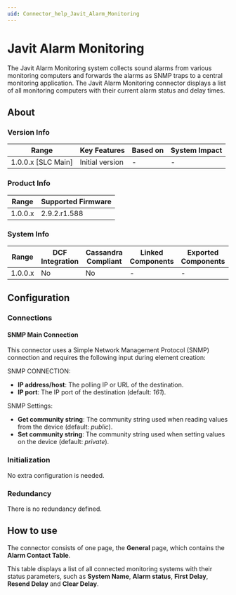 ```yaml
---
uid: Connector_help_Javit_Alarm_Monitoring
---
```


# Javit Alarm Monitoring

The Javit Alarm Monitoring system collects sound alarms from various monitoring computers and forwards the alarms as SNMP traps to a central monitoring application.
The Javit Alarm Monitoring connector displays a list of all monitoring computers with their current alarm status and delay times.

## About

### Version Info

| Range                | Key Features     | Based on     | System Impact     |
|----------------------|------------------|--------------|-------------------|
| 1.0.0.x [SLC Main]   | Initial version  | -            | -                 |

### Product Info

| Range     | Supported Firmware     |
|-----------|------------------------|
| 1.0.0.x   | 2.9.2.r1.588           |

### System Info

| Range     | DCF Integration     | Cassandra Compliant     | Linked Components     | Exported Components     |
|-----------|---------------------|-------------------------|-----------------------|-------------------------|
| 1.0.0.x   | No                  | No                      | -                     | -                       |

## Configuration

### Connections

#### SNMP Main Connection

This connector uses a Simple Network Management Protocol (SNMP) connection and requires the following input during element creation:

SNMP CONNECTION:

- **IP address/host**: The polling IP or URL of the destination.
- **IP port**: The IP port of the destination (default: *161*).

SNMP Settings:

- **Get community string**: The community string used when reading values from the device (default: *public*).
- **Set community string**: The community string used when setting values on the device (default: *private*).

### Initialization

No extra configuration is needed.

### Redundancy

There is no redundancy defined.

## How to use

The connector consists of one page, the **General** page, which contains the **Alarm Contact Table**.

This table displays a list of all connected monitoring systems with their status parameters, such as **System Name**, **Alarm status**, **First Delay**, **Resend Delay** and **Clear Delay**.
